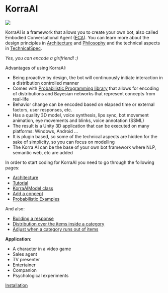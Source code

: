 # KorraAI

![](../../blob/master/Images/Joi1.png?raw=true)

KorraAI is a framework that allows you to create your own bot, also called Embodied Conversational Agent ([ECA](https://en.wikipedia.org/wiki/Embodied_agent)). You can learn more about the design principles in [Architecture](../../wiki/Architecture) and [Philosophy](../../wiki/Philosophy) and the technical aspects in [TechnicalSpec](../../wiki/TechnicalSpec).

*Yes, you can encode a girlfriend! :)*

Advantages of using KorraAI:

* Being proactive by design, the bot will continuously initiate interaction in a distribution controlled manner
* Comes with [Probabilistic Programming library](https://github.com/joashc/csharp-probability-monad) that allows for encoding of distributions and Bayesian networks that represent concepts from real-life
* Behavior change can be encoded based on elapsed time or external factors, user responses, etc.
* Has a quality 3D model, voice synthesis, lips sync, bot movement animation, eye movements and blinks, voice annotation (SSML)
* The result is a Unity 3D application that can be executed on many platforms: Windows, Android ... 
* It is plugin based, so some of the technical aspects are hidden for the sake of simplicity, so you can focus on modelling
* The Korra AI can be the base of your own bot framework where NLP, semantic web, etc are added

In order to start coding for KorraAI you need to go through the following pages:

*  [Architecture](../../wiki/Architecture)
*  [Tutorial](../../wiki/Tutorial)
*  [KorraAIModel class](../../wiki/KorraAIModel-class)
*  [Add a concept](../../wiki/Add-a-concept)
*  [Probabilistic Examples](../../wiki/Probabilistic-Examples)

And also:
*  [Building a response](../../wiki/Building-a-response)
*  [Distribution over the items inside a category](../../wiki/Distribution-inside-a-category)
*  [Adjust when a category runs out of items](../../wiki/Planning-and-running-out-of-items)

**Application:**

- A character in a video game
- Sales agent
- TV presenter
- Entertainer
- Companion
- Psychological experiments


[Installation](../../wiki/Installation)
